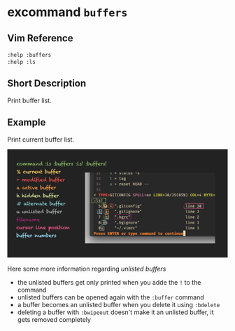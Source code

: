 # excommand `buffers`

## Vim Reference

    :help :buffers
    :help :ls

## Short Description
Print buffer list.

## Example

Print current buffer list.

![excommand buffers](img/buffers.png)

Here some more information regarding *unlisted buffers*

- the unlisted buffers get only printed when you adde the `!` to the command
- unlisted buffers can be opened again with the `:buffer` command
- a buffer becomes an unlisted buffer when you delete it using `:bdelete`
- deleting a buffer with `:bwipeout` doesn't make it an unlisted buffer, it gets removed completely
